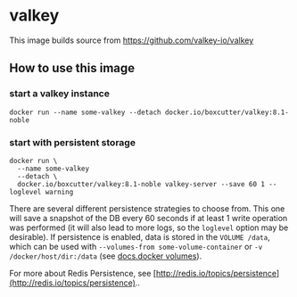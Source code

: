 # valkey

This image builds source from https://github.com/valkey-io/valkey

## How to use this image

### start a valkey instance

```
docker run --name some-valkey --detach docker.io/boxcutter/valkey:8.1-noble
```

### start with persistent storage

```
docker run \
  --name some-valkey
  --detach \
  docker.io/boxcutter/valkey:8.1-noble valkey-server --save 60 1 --loglevel warning
```

There are several different persistence strategies to choose from. This one
will save a snapshot of the DB every 60 seconds if at least 1 write operation
was performed (it will also lead to more logs, so the `loglevel` option may be
desirable). If persistence is enabled, data is stored in the `VOLUME /data`,
which can be used with `--volumes-from some-volume-container` or
`-v /docker/host/dir:/data` (see [docs.docker volumes](https://docs.docker.com/storage/volumes/)).

For more about Redis Persistence, see [http://redis.io/topics/persistence](http://redis.io/topics/persistence)..
